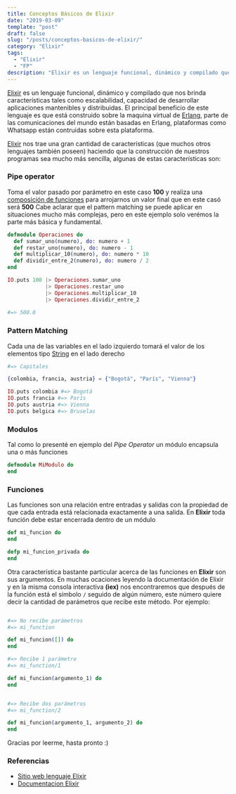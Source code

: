 ```yaml
---
title: Conceptos Básicos de Elixir
date: "2019-03-09"
template: "post"
draft: false
slug: "/posts/conceptos-basicos-de-elixir/"
category: "Elixir"
tags:
  - "Elixir"
  - "FP"
description: "Elixir es un lenguaje funcional, dinámico y compilado que nos brinda características tales como escalabilidad, capacidad de desarrollar aplicaciones mantenibles y distribuidas."
---
```


[Elixir](http://elixir-lang.org) es un lenguaje funcional, dinámico y compilado que nos brinda características tales como escalabilidad, capacidad de desarrollar aplicaciones mantenibles y distribuidas.
El principal beneficio de este lenguaje es que está construido sobre la maquina virtual de [Erlang](http://www.erlang.org), parte de las comunicaciones del mundo están basadas en Erlang, plataformas como Whatsapp están contruidas sobre esta plataforma.

[Elixir](http://elixir-lang.org) nos trae una gran cantidad de características (que muchos otros lenguajes también poseen) haciendo que la construcción de nuestros programas sea mucho más sencilla, algunas de estas características son:

### Pipe operator

Toma el valor pasado por parámetro en este caso **100** y realiza una [composición de funciones](https://es.wikipedia.org/wiki/Función_compuesta) para arrojarnos un valor final que en este casó será **500**
Cabe aclarar que el pattern matching se puede aplicar en situaciones mucho más complejas, pero en este ejemplo solo verémos la parte más básica y fundamental.

```elixir
defmodule Operaciones do
  def sumar_uno(numero), do: numero + 1
  def restar_uno(numero), do: numero - 1
  def multiplicar_10(numero), do: numero * 10
  def dividir_entre_2(numero), do: numero / 2
end

IO.puts 100 |> Operaciones.sumar_uno
            |> Operaciones.restar_uno
            |> Operaciones.multiplicar_10
            |> Operaciones.dividir_entre_2
						
#=> 500.0
```

### Pattern Matching

Cada una de las variables en el lado izquierdo tomará el valor de los elementos tipo [String](https://hexdocs.pm/elixir/String.html#content) en el lado derecho

```elixir
#=> Capitales

{colombia, francia, austria} = {"Bogotá", "París", "Vienna"}

IO.puts colombia #=> Bogotá
IO.puts francia #=> París
IO.puts austria #=> Vienna
IO.puts belgica #=> Bruselas
```

### Modulos

Tal como lo presenté en ejemplo del *Pipe Operator* un módulo encapsula una o más funciones

```elixir
defmodule MiModulo do
end
```

### Funciones
Las funciones son una relación entre entradas y salidas con la propiedad de que cada entrada está relacionada exactamente a una salida.
En **Elixir** toda función debe estar encerrada dentro de un módulo

```elixir
def mi_funcion do
end

defp mi_funcion_privada do
end
```

Otra característica bastante particular acerca de las funciones en **Elixir** son sus argumentos. En muchas ocaciones leyendo la documentación de Elixir y en la misma consola interactiva **(iex)** nos encontraremos que después de la función está el símbolo `/` seguido de algún número, este número quiere decir la cantidad de parámetros que recibe este método. Por ejemplo:

```elixir

#=> No recibe parámetros
#=> mi_function

def mi_funcion([]) do
end

#=> Recibe 1 parámetro
#=> mi_function/1

def mi_funcion(argumento_1) do
end


#=> Recibe dos parámetros
#=> mi_function/2

def mi_funcion(argumento_1, argumento_2) do
end
```

Gracias por leerme, hasta pronto :)

### Referencias
* [Sitio web lenguaje Elixir](http://elixir-lang.org/)
* [Documentacion Elixir](https://hexdocs.pm/elixir/Kernel.html)
